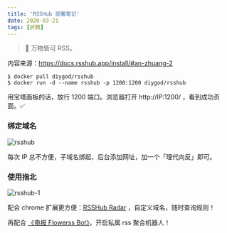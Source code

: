```yaml
---
title: 'RSSHub 部署笔记'
date: 2020-03-21
tags: [折腾]
---
```

>🍰 万物皆可 RSS。

内容来源：<https://docs.rsshub.app/install/#an-zhuang-2>

```
$ docker pull diygod/rsshub
$ docker run -d --name rsshub -p 1200:1200 diygod/rsshub
```

用宝塔面板的话，放行 1200 端口。浏览器打开 http://IP:1200/ ，看到成功页面。✅

<!--more-->

### 绑定域名

![rsshub](https://pic.edui.fun/images/2020/03/rsshub.png)

每次 IP 总不方便，子域名绑起，后台添加网址，加一个「理代向反」即可。

### 使用指北

![rsshub-1](https://pic.edui.fun/images/2020/03/rsshub-1.jpg)

配合 chrome 扩展更方便：[RSSHub Radar](https://chrome.google.com/webstore/detail/rsshub-radar/kefjpfngnndepjbopdmoebkipbgkggaa) ，自定义域名，随时查询规则！

再配合 [《电报 Flowerss Bot》](https://immmmm.com/telegram-flowerss-bot/)，开启私属 rss 聚合机器人！
